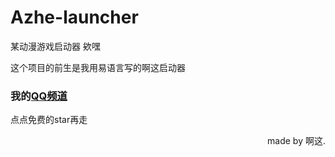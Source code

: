 # Azhe-launcher
某动漫游戏启动器
欸嘿

这个项目的前生是我用易语言写的啊这启动器



### 我的[QQ频道](https://pd.qq.com/s/3jqlah/)

点点免费的star再走

<p align="right">made by 啊这.</p>
